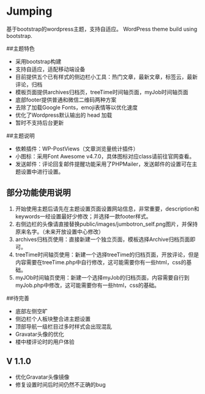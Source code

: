 # Jumping
基于bootstrap的wordpress主题，支持自适应。
WordPress theme build using bootstrap.

##主题特色
* 采用bootstrap构建
* 支持自适应，适配移动端设备
* 目前提供五个已有样式的侧边栏小工具：热门文章，最新文章，标签云，最新评论，归档
* 模板页面提供archives归档页，treeTime时间轴页面，myJob时间轴页面
* 底部footer提供普通和微信二维码两种方案
* 去除了加载Google Fonts，emoji表情等以优化速度
* 优化了Wordpress默认输出的 head 加载
* 暂时不支持后台更新

##主题说明
* 依赖插件：WP-PostViews（文章浏览量统计插件）
* 小图标：采用Font Awesome v4.7.0，具体图标对应class请前往官网查看。
* 发送邮件：评论回复邮件提醒功能采用了PHPMailer，发送邮件的设置可在主题设置中进行设置。

## 部分功能使用说明
1. 开始使用主题后请先在主题设置页面设置网站信息，非常重要，description和keywords一经设置最好少修改；并选择一款footer样式。
2. 右侧边栏的头像请直接替换public/images/jumbotron_self.png图片，并保持原来名字。（未来开放设置中心修改）
3. archives归档页使用：直接新建一个独立页面，模板选择Archive归档页面即可。
4. treeTime时间轴页使用：新建一个选择treeTime的归档页面，开放评论，但是内容需要在treeTime.php中自行修改，这可能需要你有一些html，css的基础。
5. myJOb时间轴页使用：新建一个选择myJob的归档页面，内容需要自行到myJob.php中修改，这可能需要你有一些html，css的基础。

##待完善
* 底部左侧空旷
* 侧边栏个人板块整合进主题设置
* 顶部导航一级栏目过多时样式会出现混乱
* Gravatar头像的优化
* 楼中楼评论时的用户体验

## V 1.1.0
* 优化Gravatar头像镜像
* 修复设置时间后时间仍然不正确的bug